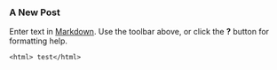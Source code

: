 ### A New Post

Enter text in [Markdown](http://daringfireball.net/projects/markdown/). Use the toolbar above, or click the **?** button for formatting help.

```
<html> test</html>
```
